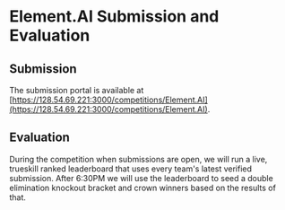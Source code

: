 # Element.AI Submission and Evaluation

## Submission
The submission portal is available at [https://128.54.69.221:3000/competitions/Element.AI](https://128.54.69.221:3000/competitions/Element.AI).

## Evaluation
During the competition when submissions are open, we will run a live, trueskill ranked leaderboard that uses every team's latest verified submission. After 6:30PM we will use the leaderboard to seed a double elimination knockout bracket and crown winners based on the results of that.
